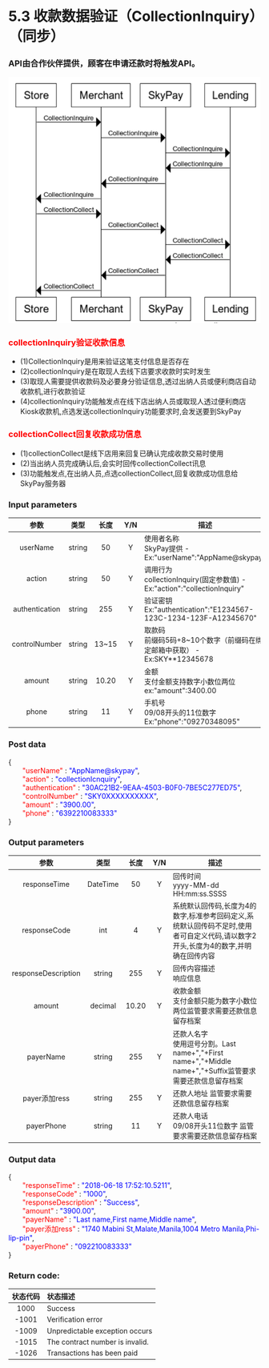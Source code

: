 # 5.3 收款数据验证（CollectionInquiry）（同步）
### API由合作伙伴提供，顾客在申请还款时将触发API。

![](../public/收款交易顺序图1.png)

### <font color = red>collectionInquiry验证收款信息</font>
- (1)CollectionInquiry是用来验证这笔支付信息是否存在
- (2)collectionInquiry是在取现人去线下店要求收款时实时发生
- (3)取现人需要提供收款码及必要身分验证信息,透过出纳人员或便利商店自动收款机,进行收款验证
- (4)collectionInquiry功能触发点在线下店出纳人员或取现人透过便利商店Kiosk收款机,点选发送collectionInquiry功能要求时,会发送要到SkyPay

### <font color = red>collectionCollect回复收款成功信息</font>
- (1)collectionCollect是线下店用来回复已确认完成收款交易时使用
- (2)当出纳人员完成确认后,会实时回传collectionCollect讯息
- (3)功能触发点,在出纳人员,点选collectionCollect,回复收款成功信息给SkyPay服务器

### Input parameters
| 参数                        |    类型     | 长度   |Y/N |描述|
| :-------------------------: | :-----------: |:-----:|:---:|--------------------------------|   
|userName|string|50|Y|使用者名称<br>  SkyPay提供 - Ex:"userName":"AppName@skypay"|
|action|string|50|Y|调用行为<br>collectionInquiry(固定参数值) - Ex:"action":"collectionInquiry"|
|authentication |string |255|Y|验证密钥<br>Ex:"authentication":"E1234567-123C-1234-123F-A12345670"|
|controlNumber|string|13~15|Y|取款码<br> 前缀码5码+8~10个数字（前缀码在绑定邮箱中获取） - Ex:SKY**12345678|
|amount|string|10.20|Y|金额<br>支付金额支持数字小数位两位<br>  ex:"amount":3400.00|
|phone|string|11|Y|手机号<br>09/08开头的11位数字 <br> Ex:"phone":"09270348095"|

### Post data


{<br>
    <font color=red>&ensp;&ensp;&ensp;&ensp;"userName"</font> : <font color=blue>"AppName@skypay"</font>,<br>
    <font color=red>&ensp;&ensp;&ensp;&ensp;"action"</font> : <font color=blue>"collectionIcnquiry"</font>,<br>
    <font color=red>&ensp;&ensp;&ensp;&ensp;"authentication"</font> : <font color=blue>"30AC21B2-9EAA-4503-B0F0-7BE5C277ED75"</font>,<br>
    <font color=red>&ensp;&ensp;&ensp;&ensp;"controlNumber"</font> : <font color=blue>"SKY0XXXXXXXXXX"</font>,<br>
    <font color=red>&ensp;&ensp;&ensp;&ensp;"amount"</font> : <font color=blue>"3900.00"</font>,<br>
    <font color=red>&ensp;&ensp;&ensp;&ensp;"phone"</font> : <font color=blue>"6392210083333"</font><br>
}


### Output parameters
| 参数                        |    类型     | 长度  |Y/N  |描述|
| :-------------------------: | :-----------: |:-----:|:-----:|--------------------------------|   
|responseTime|DateTime|50|Y|回传时间 <br>yyyy-MM-dd HH:mm:ss.SSSS|
|responseCode|int|4|Y|系统默认回传码,长度为4的数字,标准参考回码定义,系统默认回传码不足时,使用者可自定义代码,请以数字2开头,长度为4的数字,并明确在回传内容|
|responseDescription|string|255| Y|回传内容描述 <br> 响应信息|
|amount|decimal|10.20|Y|收款金额 <br> 支付金额只能为数字小数位两位监管要求需要还款信息留存档案|
|payerName|string|255|Y|还款人名字 <br> 使用逗号分割。Last name+","+First name+","+Middle name+","+Suffix监管要求需要还款信息留存档案|
|payer添加ress|string|255|Y|还款人地址 监管要求需要还款信息留存档案|
|payerPhone|string|11|Y|还款人电话 <br>09/08开头11位数字 监管要求需要还款信息留存档案|

### Output data

{<br>
    <font color=red>&ensp;&ensp;&ensp;&ensp;"responseTime"</font> : <font color=blue>"2018-06-18 17:52:10.5211"</font>,<br>
    <font color=red>&ensp;&ensp;&ensp;&ensp;"responseCode"</font> : <font color=blue>"1000"</font>,<br>
    <font color=red>&ensp;&ensp;&ensp;&ensp;"responseDescription"</font> : <font color=blue>"Success"</font>,<br>
    <font color=red>&ensp;&ensp;&ensp;&ensp;"amount"</font> : <font color=blue>"3900.00"</font>,<br>
    <font color=red>&ensp;&ensp;&ensp;&ensp;"payerName"</font> : <font color=blue>"Last name,First name,Middle name"</font>,<br>
    <font color=red>&ensp;&ensp;&ensp;&ensp;"payer添加ress"</font> : <font color=blue>"1740 Mabini St,Malate,Manila,1004 Metro Manila,Phi-lip-pin"</font>,<br>
    <font color=red>&ensp;&ensp;&ensp;&ensp;"payerPhone"</font> : <font color=blue>"092210083333"</font><br>
}


### Return code:

| 状态代码                        |   状态描述    | 
| :-------------------------: | :----------- |
|1000 |Success|
|-1001|Verification error|
|-1009|Unpredictable exception occurs|
|-1015|The contract number is invalid.|
|-1026|Transactions has been paid|






